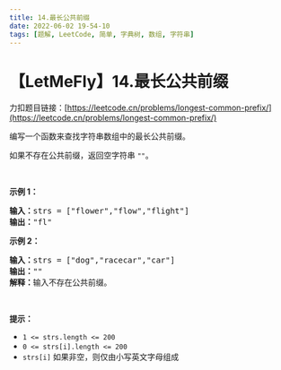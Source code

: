 ```yaml
---
title: 14.最长公共前缀
date: 2022-06-02 19-54-10
tags: [题解, LeetCode, 简单, 字典树, 数组, 字符串]
---
```


# 【LetMeFly】14.最长公共前缀

力扣题目链接：[https://leetcode.cn/problems/longest-common-prefix/](https://leetcode.cn/problems/longest-common-prefix/)

<p>编写一个函数来查找字符串数组中的最长公共前缀。</p>

<p>如果不存在公共前缀，返回空字符串&nbsp;<code>""</code>。</p>

<p>&nbsp;</p>

<p><strong class="example">示例 1：</strong></p>

<pre>
<strong>输入：</strong>strs = ["flower","flow","flight"]
<strong>输出：</strong>"fl"
</pre>

<p><strong class="example">示例 2：</strong></p>

<pre>
<strong>输入：</strong>strs = ["dog","racecar","car"]
<strong>输出：</strong>""
<strong>解释：</strong>输入不存在公共前缀。</pre>

<p>&nbsp;</p>

<p><strong>提示：</strong></p>

<ul>
	<li><code>1 &lt;= strs.length &lt;= 200</code></li>
	<li><code>0 &lt;= strs[i].length &lt;= 200</code></li>
	<li><code>strs[i]</code>&nbsp;如果非空，则仅由小写英文字母组成</li>
</ul>


    